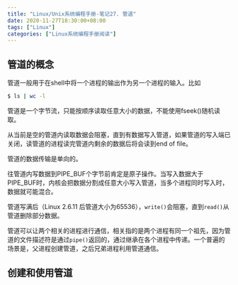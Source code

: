 ```yaml
---
title: "Linux/Unix系统编程手册-笔记27. 管道"
date: 2020-11-27T18:30:00+08:00
tags: ["Linux"]
categories: ["Linux系统编程手册阅读"]
---
```


## 管道的概念

管道一般用于在shell中将一个进程的输出作为另一个进程的输入。比如

```sh
$ ls | wc -l
```

管道是一个字节流，只能按顺序读取任意大小的数据，不能使用fseek()随机读取。  

从当前是空的管道内读取数据会阻塞，直到有数据写入管道，如果管道的写入端已关闭，读管道的进程读完管道内剩余的数据后将会读到end of file。  

管道的数据传输是单向的。  

往管道内写数据到PIPE_BUF个字节前肯定是原子操作。当写入数据大于PIPE_BUF时，内核会把数据分割成任意大小写入管道，当多个进程同时写入时，数据就可能混合。  

管道写满后（Linux 2.6.11 后管道大小为65536），`write()`会阻塞，直到`read()`从管道删除部分数据。  

管道可以让两个相关的进程进行通信，相关指的是两个进程有同一个祖先，因为管道的文件描述符是通过`pipe()`返回的，通过继承在各个进程中传递。一个普遍的场景是，父进程创建管道，之后兄弟进程利用管道通信。

## 创建和使用管道

